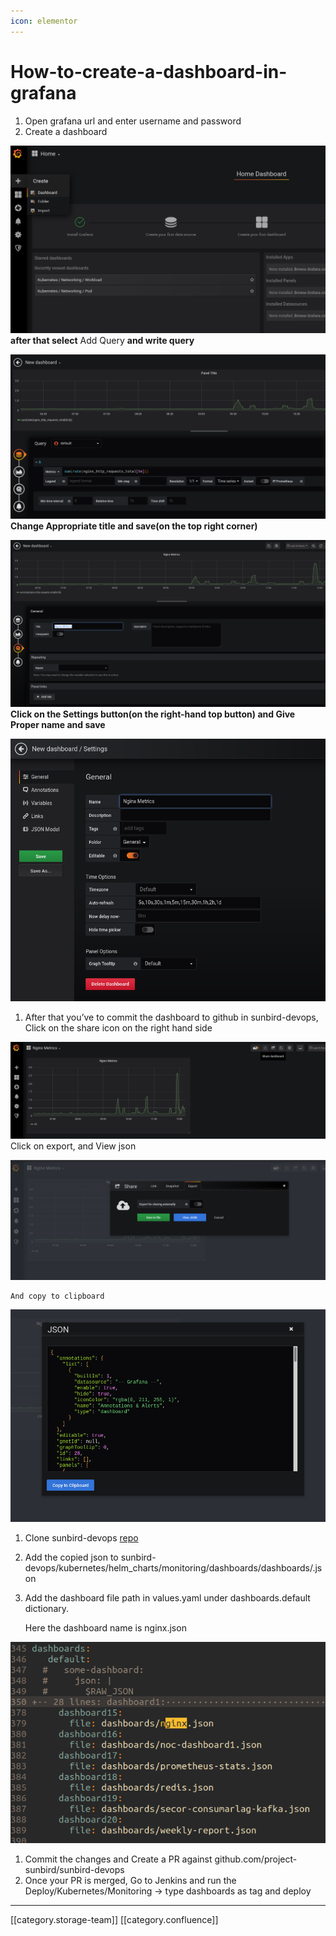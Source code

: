 ```yaml
---
icon: elementor
---
```


# How-to-create-a-dashboard-in-grafana

1. Open grafana url and enter username and password
2. Create a dashboard

![](../../../../.gitbook/assets/image-20200211-063601.png) **after that select** Add Query **and write query**

![](../../../../.gitbook/assets/image-20200211-063832.png) **Change Appropriate title and save(on the top right corner)**

![](../../../../.gitbook/assets/image-20200211-064030.png) **Click on the Settings button(on the right-hand top button) and Give Proper name and save**

![](../../../../.gitbook/assets/image-20200211-064341.png)

1. After that you’ve to commit the dashboard to github in sunbird-devops, Click on the share icon on the right hand side

![](../../../../.gitbook/assets/image-20200211-064807.png)Click on export, and View json

![](../../../../.gitbook/assets/image-20200211-064900.png)

```
And copy to clipboard

```

![](../../../../.gitbook/assets/image-20200211-064937.png)

1. Clone sunbird-devops [repo](https://github.com/project-sunbird/sunbird-devops)
2. Add the copied json to sunbird-devops/kubernetes/helm\_charts/monitoring/dashboards/dashboards/.json
3.  Add the dashboard file path in values.yaml under dashboards.default dictionary.

    Here the dashboard name is nginx.json

![](../../../../.gitbook/assets/image-20200211-070852.png)

1. Commit the changes and Create a PR against github.com/project-sunbird/sunbird-devops
2. Once your PR is merged, Go to Jenkins and run the Deploy/Kubernetes/Monitoring → type dashboards as tag and deploy

***

\[\[category.storage-team]] \[\[category.confluence]]
